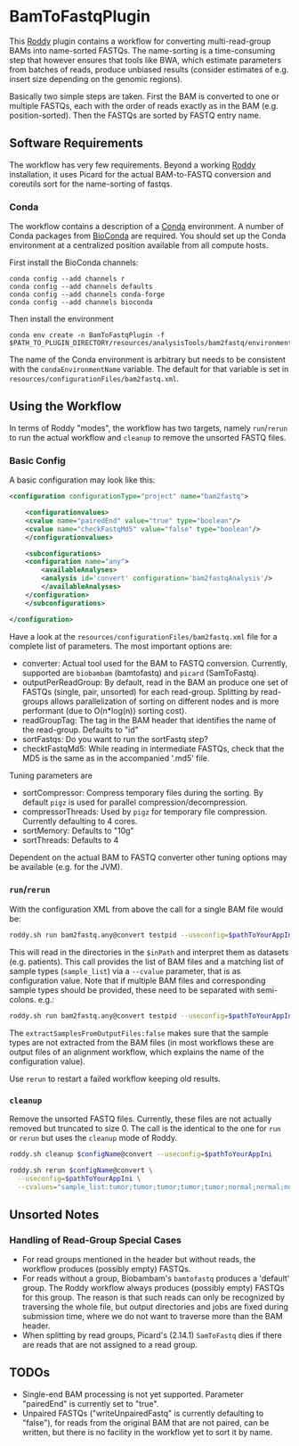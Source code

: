 # BamToFastqPlugin

This [Roddy](https://github.com/TheRoddyWMS/Roddy) plugin contains a workflow for converting multi-read-group BAMs into name-sorted FASTQs. The name-sorting is a time-consuming step that however ensures that tools like BWA, which estimate parameters from batches of reads, produce unbiased results (consider estimates of e.g. insert size depending on the genomic regions).

Basically two simple steps are taken. First the BAM is converted to one or multiple FASTQs, each with the order of reads exactly as in the BAM (e.g. position-sorted). Then the FASTQs are sorted by FASTQ entry name.

## Software Requirements

The workflow has very few requirements. Beyond a working [Roddy](https://github.com/TheRoddyWMS/Roddy) installation, it uses Picard for the actual BAM-to-FASTQ conversion and coreutils sort for the name-sorting of fastqs.

### Conda

The workflow contains a description of a [Conda](https://conda.io/docs/) environment. A number of Conda packages from [BioConda](https://bioconda.github.io/index.html) are required. You should set up the Conda environment at a centralized position available from all compute hosts. 

First install the BioConda channels:
```
conda config --add channels r
conda config --add channels defaults
conda config --add channels conda-forge
conda config --add channels bioconda
```

Then install the environment

```
conda env create -n BamToFastqPlugin -f $PATH_TO_PLUGIN_DIRECTORY/resources/analysisTools/bam2fastq/environments/conda.yml
```

The name of the Conda environment is arbitrary but needs to be consistent with the `condaEnvironmentName` variable. The default for that variable is set in `resources/configurationFiles/bam2fastq.xml`.

## Using the Workflow

In terms of Roddy "modes", the workflow has two targets, namely `run`/`rerun` to run the actual workflow and `cleanup` to remove the unsorted FASTQ files.

### Basic Config

A basic configuration may look like this:

```xml
<configuration configurationType="project" name="bam2fastq">

    <configurationvalues>
	<cvalue name="pairedEnd" value="true" type="boolean"/>
	<cvalue name="checkFastqMd5" value="false" type="boolean"/>
    </configurationvalues>

    <subconfigurations>
	<configuration name="any">
	    <availableAnalyses>
		<analysis id='convert' configuration='bam2fastqAnalysis'/>
	    </availableAnalyses>
	</configuration>
    </subconfigurations>

</configuration>
```

Have a look at the `resources/configurationFiles/bam2fastq.xml` file for a complete list of parameters. The most important options are:

* converter: Actual tool used for the BAM to FASTQ conversion. Currently, supported are `biobambam` (bamtofastq) and `picard` (SamToFastq).
* outputPerReadGroup: By default, read in the BAM an produce one set of FASTQs (single, pair, unsorted) for each read-group. Splitting by read-groups allows parallelization of sorting on different nodes and is more performant (due to O(n*log(n)) sorting cost).
* readGroupTag: The tag in the BAM header that identifies the name of the read-group. Defaults to "id"
* sortFastqs: Do you want to run the sortFastq step?
* checktFastqMd5: While reading in intermediate FASTQs, check that the MD5 is the same as in the accompanied '.md5' file.

Tuning parameters are

* sortCompressor: Compress temporary files during the sorting. By default `pigz` is used for parallel compression/decompression.
* compressorThreads: Used by `pigz` for temporary file compression. Currently defaulting to 4 cores.
* sortMemory: Defaults to "10g"
* sortThreads: Defaults to 4

Dependent on the actual BAM to FASTQ converter other tuning options may be available (e.g. for the JVM).

### `run`/`rerun`

With the configuration XML from above the call for a single BAM file would be:

```bash
roddy.sh run bam2fastq.any@convert testpid --useconfig=$pathToYourAppIni --useiodir=$inPath,$outPath --cvalues="bamfile_list:tumor_testpid_merged.mdup.bam"
```

This will read in the directories in the `$inPath` and interpret them as datasets (e.g. patients). This call provides the list of BAM files and a matching list of sample types (`sample_list`) via a `--cvalue` parameter, that is as configuration value. Note that if multiple BAM files and corresponding sample types should be provided, these need to be separated with semi-colons. e.g.:

```bash
roddy.sh run bam2fastq.any@convert testpid --useconfig=$pathToYourAppIni --useiodir=$inPath,$outPath --cvalues="bamfile_list:tumor_testpid_merged.mdup.bam;normal_testpid_merged.mdup.bam"
```

The `extractSamplesFromOutputFiles:false` makes sure that the sample types are not extracted from the BAM files (in most workflows these are output files of an alignment workflow, which explains the name of the configuration value).

Use `rerun` to restart a failed workflow keeping old results.


### `cleanup`

Remove the unsorted FASTQ files. Currently, these files are not actually removed but truncated to size 0. The call is the identical to the one for `run` or `rerun` but uses the `cleanup` mode of Roddy.

```bash
roddy.sh cleanup $configName@convert --useconfig=$pathToYourAppIni
```



```bash
roddy.sh rerun $configName@convert \
  --useconfig=$pathToYourAppIni \
  --cvalues="sample_list:tumor;tumor;tumor;tumor;tumor;normal;normal;normal,possibleControlSampleNamePrefixes:normal,possibleTumorSampleNamePrefixes:tumor,bamfile_list:/icgc/dkfzlsdf/analysis/B080/kensche/tests/AlignmentAndQCWorkflows_1.2.73-OTPConfig-1.5-Roddy-2.4/OTPTest-AQCWF-WGS-1-2-Roddy-2-4.Picard.SoftwareBwa.WGS/tumor_testpid_merged.mdup.bam,extractSamplesFromOutputFiles:false"
```

## Unsorted Notes

### Handling of Read-Group Special Cases

* For read groups mentioned in the header but without reads, the workflow produces (possibly empty) FASTQs.
* For reads without a group, Biobambam's  `bamtofastq` produces a 'default' group. The Roddy workflow always produces (possibly empty) FASTQs for this group. The reason is that such reads can only be recognized by traversing the whole file, but output directories and jobs are fixed during submission time, where we do not want to traverse more than the BAM header.
* When splitting by read groups, Picard's (2.14.1) `SamToFastq` dies if there are reads that are not assigned to a read group.

## TODOs

* Single-end BAM processing is not yet supported. Parameter "pairedEnd" is currently set to "true".
* Unpaired FASTQs ("writeUnpairedFastq" is currently defaulting to "false"), for reads from the original BAM that are not paired, can be written, but there is no facility in the workflow yet to sort it by name.
